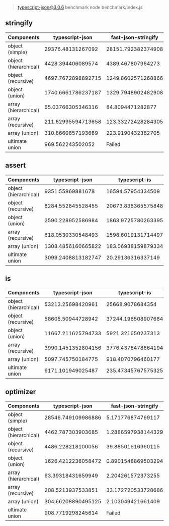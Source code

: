 
> typescript-json@3.0.6 benchmark
> node benchmark/index.js

## stringify
 Components | typescript-json | fast-json-stringify | JSON.stringify() 
------------|-----------------|---------------------|------------------
object (simple) | 29376.48131267092 | 28151.792382374908 | 6086.063298167685
object (hierarchical) | 4428.394406089574 | 4389.467807964273 | 1419.301772984829
object (recursive) | 4697.7672898892715 | 1249.8602571268866 | 1234.5342066957787
object (union) | 1740.6661786237187 | 1329.7948902482908 | 896.9052945563013
array (hierarchical) | 65.03766305346316 | 84.8094471282877 | 35.98732052955435
array (recursive) | 211.62995594713658 | 123.33272428284305 | 122.91212781408859
array (union) | 310.8660857193669 | 223.9190432382705 | 250.13865779256795
ultimate union | 969.562243502052 | Failed | 199.89329539391784



## assert
 Components | typescript-json | typescript-is 
------------|-----------------|---------------
object (hierarchical) | 9351.55969881678 | 16594.57954334509
object (recursive) | 8284.552845528455 | 20673.838365575848
object (union) | 2590.228952586984 | 1863.9725780263395
array (recursive) | 618.0530330548493 | 1598.6019131714497
array (union) | 1308.4856160665822 | 183.06938159879334
ultimate union | 3099.2408813182747 | 20.29136316337149



## is
 Components | typescript-json | typescript-is 
------------|-----------------|---------------
object (hierarchical) | 53213.25698420961 | 25668.9078684354
object (recursive) | 58605.50944728942 | 37244.196508907684
object (union) | 11667.211625794733 | 5921.321650237313
array (recursive) | 3990.1451352804156 | 3776.4378478664194
array (union) | 5097.745750184775 | 918.4070796460177
ultimate union | 6171.101949025487 | 235.47345767575325



## optimizer
 Components | typescript-json | fast-json-stringify | JSON.stringify() 
------------|-----------------|---------------------|------------------
object (simple) | 28546.749109986886 | 5.171776874769117 | 5748.181818181818
object (hierarchical) | 4462.787303903685 | 1.2886597938144329 | 1585.3474320241692
object (recursive) | 4486.228218100056 | 39.88501616960115 | 1179.6471217251826
object (union) | 1626.4212236058472 | 0.8901548869503294 | 890.7970879223445
array (hierarchical) | 63.39318431659949 | 2.204261572373255 | 36.533084808946874
array (recursive) | 208.5213937533851 | 33.172720533728686 | 131.65266106442576
array (union) | 304.66208890495125 | 2.103049421661409 | 258.955223880597
ultimate union | 908.7719298245614 | Failed | 198.89196675900277



